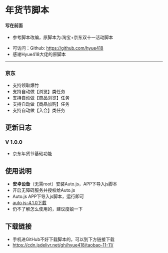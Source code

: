 # 年货节脚本

#### 写在前面

- 参考脚本改编，原脚本为:淘宝+京东双十一活动脚本

* 可访问：Github: https://github.com/hyue418
* 感谢Hyue418大佬的原脚本

---------------

### 京东

* 支持领取爆竹
* 支持自动做【浏览】类任务
* 支持自动做【商品浏览】任务
* 支持自动做【商品加购】任务
* 支持自动做【入会】类任务

## 更新日志

### V 1.0.0 

* 京东年货节基础功能

## 使用说明

* **安卓设备**（无需root）安装Auto.js，APP下导入js脚本
* 开启无障碍服务并授权给Auto.js
* Auto.js APP下导入js脚本，运行即可
* [auto.js-4.1.0下载](https://share.weiyun.com/5a9g8ys)
* 仍不了解怎么使用的，建议度娘一下

## 下载链接

* 手机进GitHub不好下载脚本的，可以到下方链接下载
* https://cdn.jsdelivr.net/gh/hyue418/taobao-11-11/
